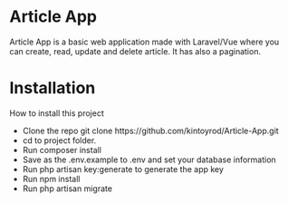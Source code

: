 
<h1>Article App</h1>

<p>Article App is a basic web application made with Laravel/Vue where you can create, read, update and delete article. It has also a pagination.</p>

<h1>Installation</h1>

 <p>How to install this project</p>
 <ul>
    <li>Clone the repo git clone https://github.com/kintoyrod/Article-App.git</li>
    <li>cd to project folder.</li>
    <li>Run composer install</li>
    <li>Save as the .env.example to .env and set your database information</li>
    <li>Run php artisan key:generate to generate the app key</li>
    <li>Run npm install</li>
    <li>Run php artisan migrate</li>
  </ul>



